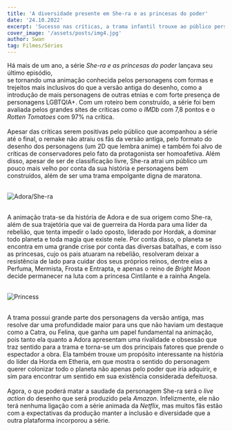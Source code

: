 ```yaml
---
title: 'A diversidade presente em She-ra e as princesas do poder'
date: '24.10.2022'
excerpt: 'Sucesso nas críticas, a trama infantil trouxe ao público personagens mais inclusivos.'
cover_image: '/assets/posts/img4.jpg'
author: Swan
tag: Filmes/Séries
---
```


Há mais de um ano, a série *She-ra e as princesas do poder* lançava seu último episódio,  
se tornando uma animação conhecida pelos personagens com formas e trejeitos mais inclusivos do que a versão antiga do desenho, 
como a introdução de mais personagens de outras etnias e com forte presença de personagens LGBTQIA+. 
Com um roteiro bem construído, a série foi bem avaliada pelos grandes sites de 
críticas como o *IMDb* com 7,8 pontos e o *Rotten Tomatoes* com 97% na crítica.
\
&nbsp;
\
Apesar das críticas serem positivas pelo público que acompanhou a série até o final, o remake não atraiu os fãs da versão antiga, 
pelo formato do desenho dos personagens (um 2D que lembra anime) e também foi alvo de críticas de conservadores pelo 
fato da protagonista ser homoafetiva. Além disso, apesar de ser de classificação livre, 
She-ra atrai um público um pouco mais velho por conta da sua história e personagens bem construídos, 
além de ser uma trama empolgante digna de maratona.
\
&nbsp;

![Adora/She-ra](/assets/posts/she-ra/she-ra.jpg)
\
&nbsp;

A animação trata-se da história de Adora e de sua origem como She-ra, 
além de sua trajetória que vai de guerreira da Horda para uma líder da rebelião, que tenta impedir o lado oposto, 
liderado por Hordak, a dominar todo planeta e toda magia que existe nele. 
Por conta disso, o planeta se encontra em uma grande crise por conta das diversas batalhas, e com isso as princesas, 
cujo os pais atuaram na rebelião, resolveram deixar a resistência de lado para cuidar dos seus próprios reinos,
dentre elas a Perfuma, Mermista, Frosta e Entrapta, 
e apenas o reino de *Bright Moon* decide permanecer na luta com a princesa Cintilante e a rainha Angela.
\
&nbsp;

![Princess](/assets/posts/she-ra/princess.jpg)
\
&nbsp;

A trama possui grande parte dos personagens da versão antiga, mas resolve dar uma profundidade maior para uns 
que não haviam um destaque como a Catra, ou Felina, que ganha um papel fundamental na animação, 
pois tanto ela quanto a Adora apresentam uma rivalidade e obsessão que traz sentido para a trama e 
torna-se um dos principais fatores que prende o espectador a obra. 
Ela também trouxe um propósito interessante na história do líder da Horda em Etheria,
em que mostra o sentido do personagem querer colonizar todo o planeta não apenas pelo poder que iria adquirir,
e sim para encontrar um sentido em sua existência considerada defeituosa.
\
&nbsp;
\
Agora, o que poderá matar a saudade da personagem She-ra será o *live action* do desenho que será produzido pela *Amazon*. 
Infelizmente, ele não terá nenhuma ligação com a série animada da *Netflix*, mas muitos fãs estão com a 
expectativas da produção manter a inclusão e diversidade que a outra plataforma incorporou a série.
\
&nbsp;